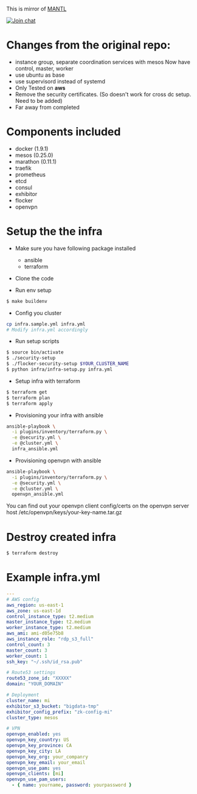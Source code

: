 This is mirror of [MANTL](https://github.com/CiscoCloud/microservices-infrastructure)

[![Join chat](http://slack.lycandev.com/badge.svg)](http://slack.lycandev.com)

# Changes from the original repo:

* instance group, separate coordination services with mesos
  Now have control, master, worker
* use ubuntu as base
* use supervisord instead of systemd
* Only Tested on **aws**
* Remove the security certificates. (So doesn't work for cross dc setup. Need to be added)
* Far away from completed

# Components included

* docker (1.9.1)
* mesos (0.25.0)
* marathon (0.11.1)
* traefik
* prometheus
* etcd
* consul
* exhibitor
* flocker
* openvpn

# Setup the the infra

* Make sure you have following package installed

  * ansible
  * terraform

* Clone the code

* Run env setup

```bash
$ make buildenv
```

* Config you cluster 

```bash
cp infra.sample.yml infra.yml
# Modify infra.yml accordingly
```

* Run setup scripts

```bash
$ source bin/activate
$ ./security-setup
$ ./flocker-security-setup $YOUR_CLUSTER_NAME
$ python infra/infra-setup.py infra.yml
```

* Setup infra with terraform

```bash
$ terraform get
$ terraform plan
$ terraform apply
```

* Provisioning your infra with ansible

```bash
ansible-playbook \
  -i plugins/inventory/terraform.py \
  -e @security.yml \
  -e @cluster.yml \
  infra_ansible.yml 
```

* Provisioning openvpn with ansible

```bash
ansible-playbook \
  -i plugins/inventory/terraform.py \
  -e @security.yml \
  -e @cluster.yml \
  openvpn_ansible.yml 
```

You can find out your openvpn client config/certs on the openvpn server host
/etc/openvpn/keys/your-key-name.tar.gz

# Destroy created infra

```bash
$ terraform destroy
```

# Example infra.yml

```yaml
---
# AWS config
aws_region: us-east-1
aws_zone: us-east-1d
control_instance_type: t2.medium
master_instance_type: t2.medium
worker_instance_type: t2.medium
aws_ami: ami-d05e75b8
aws_instance_role: "rdp_s3_full"
control_count: 3
master_count: 3
worker_count: 1
ssh_key: "~/.ssh/id_rsa.pub"

# Route53 settings
route53_zone_id: "XXXXX"
domain: "YOUR_DOMAIN"

# Deployment 
cluster_name: mi
exhibitor_s3_bucket: "bigdata-tmp"
exhibitor_config_prefix: "zk-config-mi"
cluster_type: mesos

# VPN
openvpn_enabled: yes
openvpn_key_country: US
openvpn_key_province: CA
openvpn_key_city: LA
openvpn_key_org: your_companry
openvpn_key_email: your_email
openvpn_use_pam: yes
openvpn_clients: [mi]
openvpn_use_pam_users:
  - { name: yourname, password: yourpassword }
```
